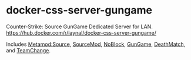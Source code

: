 # docker-css-server-gungame
Counter-Strike: Source GunGame Dedicated Server for LAN. https://hub.docker.com/r/laynal/docker-css-server-gungame/

Includes [Metamod:Source](https://wiki.alliedmods.net/Installing_Metamod:Source), [SourceMod](https://wiki.alliedmods.net/Installing_SourceMod), [NoBlock](https://forums.alliedmods.net/showthread.php?t=91617), [GunGame](https://forums.alliedmods.net/showthread.php?t=93977?t=93977), [DeathMatch](https://forums.alliedmods.net/showthread.php?t=103242), and [TeamChange](https://forums.alliedmods.net/showthread.php?t=197780).
